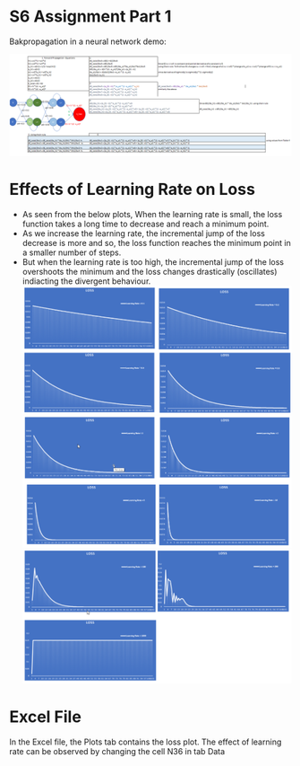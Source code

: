 # S6 Assignment Part 1
Bakpropagation in a neural network demo:

![Back Propagation](https://github.com/sunpau/ERA_V1_S6/blob/main/images/BakPropagation.png)

# Effects of Learning Rate on Loss
-  As seen from the below plots, When the learning rate is small, the loss function takes a long time to decrease and reach a minimum point.
-  As we increase the learning rate, the incremental jump of the loss decrease is more and so, the loss function reaches the minimum point in a smaller number of steps.
-  But when the learning rate is too high, the incremental jump of the loss overshoots the minimum and the loss changes drastically (oscillates) indiacting the divergent behaviour.
![LR1](https://github.com/sunpau/ERA_V1_S6/blob/main/images/LR1.png)
![LR2](https://github.com/sunpau/ERA_V1_S6/blob/main/images/LR2.png)
![LR3](https://github.com/sunpau/ERA_V1_S6/blob/main/images/LR3.png)

# Excel File
In the Excel file, the Plots tab contains the loss plot. The effect of learning rate can be observed by changing the cell N36 in tab Data
